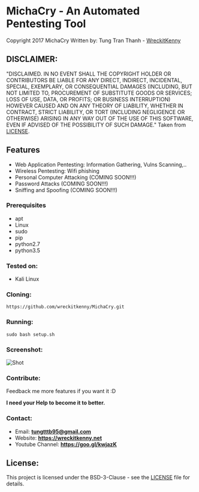 # MichaCry - An Automated Pentesting Tool

Copyright 2017 MichaCry
Written by: Tung Tran Thanh - [WreckitKenny](https://github.com/wreckitkenny)


## DISCLAIMER: 

"DISCLAIMED. IN NO EVENT SHALL THE COPYRIGHT HOLDER OR CONTRIBUTORS BE LIABLE
FOR ANY DIRECT, INDIRECT, INCIDENTAL, SPECIAL, EXEMPLARY, OR CONSEQUENTIAL
DAMAGES (INCLUDING, BUT NOT LIMITED TO, PROCUREMENT OF SUBSTITUTE GOODS OR
SERVICES; LOSS OF USE, DATA, OR PROFITS; OR BUSINESS INTERRUPTION) HOWEVER
CAUSED AND ON ANY THEORY OF LIABILITY, WHETHER IN CONTRACT, STRICT LIABILITY,
OR TORT (INCLUDING NEGLIGENCE OR OTHERWISE) ARISING IN ANY WAY OUT OF THE USE
OF THIS SOFTWARE, EVEN IF ADVISED OF THE POSSIBILITY OF SUCH DAMAGE."
Taken from [LICENSE](LICENSE).

## Features 

- Web Application Pentesting: Information Gathering, Vulns Scanning,..
- Wireless Pentesting: Wifi phishing
- Personal Computer Attacking (COMING SOON!!!)
- Password Attacks (COMING SOON!!!)
- Sniffing and Spoofing (COMING SOON!!!)

### Prerequisites

* apt
* Linux
* sudo
* pip
* python2.7
* python3.5

### Tested on:

+ Kali Linux 

### Cloning:
```
https://github.com/wreckitkenny/MichaCry.git
```

### Running:
```
sudo bash setup.sh
```

### Screenshot:
![Shot](https://github.com/wreckitkenny/MichaCry/blob/master/screenshot.png)

### Contribute:
Feedback me more features if you want it :D

**I need your Help to become it to better.**

### Contact:
- Email: **tungtttb95@gmail.com**
- Website: **https://wreckitkenny.net**
- Youtube Channel: **https://goo.gl/kwjazK**

## License:

This project is licensed under the BSD-3-Clause - see the [LICENSE](LICENSE) file for details.

